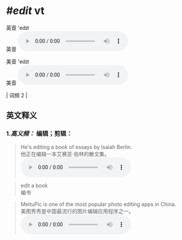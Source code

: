 # ***\#edit*** vt
英音 'edɪt  
英音
<audio src="./media/edit-B.aac" controls="controls"></audio>

美音 'edɪt  
美音
<audio src="./media/edit.aac" controls="controls"></audio>



| 词频 2 |  

英文释义
---
### 1.*高义频：* **编辑；剪辑：**  

 > He's editing a book of essays by Isaiah Berlin.  
 > 他正在编辑一本艾赛亚·伯林的散文集。    
<audio src="./media/edit-1.aac" controls="controls"></audio>

 > edit a book  
 > 编书    

 > MeituPic is one of the most popular photo editing apps in China.  
 > 美图秀秀是中国最流行的图片编辑应用程序之一。    
<audio src="./media/located-517_AAC.aac" controls="controls"></audio>


